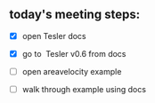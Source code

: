 ## today's meeting steps:

- [x] open Tesler docs
	
- [x] go to  Tesler v0.6 from docs
	
- [ ] open areavelocity example

- [ ] walk through example using docs